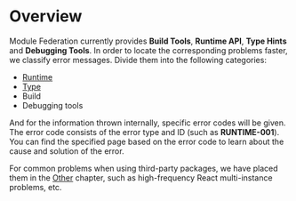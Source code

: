 # Overview

Module Federation currently provides **Build Tools**, **Runtime API**, **Type Hints** and **Debugging Tools**. In order to locate the corresponding problems faster, we classify error messages. Divide them into the following categories:

* [Runtime](./runtime/RUNTIME-001)
* [Type](./type/TYPE-001)
* Build
* Debugging tools

And for the information thrown internally, specific error codes will be given. The error code consists of the error type and ID (such as **RUNTIME-001**). You can find the specified page based on the error code to learn about the cause and solution of the error.

For common problems when using third-party packages, we have placed them in the [Other](./other) chapter, such as high-frequency React multi-instance problems, etc.
